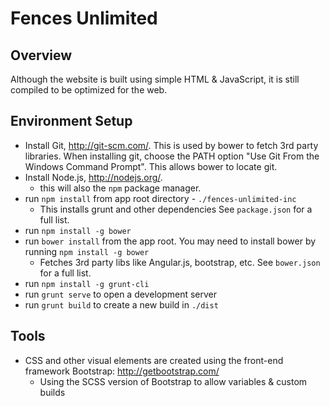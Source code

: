 Fences Unlimited
================

Overview
--------

Although the website is built using simple HTML & JavaScript, it is still compiled to be optimized for the web.

Environment Setup
-----------------

* Install Git, http://git-scm.com/. This is used by bower to fetch 3rd party libraries. When installing git, choose the PATH option "Use Git From the Windows Command Prompt". This allows bower to locate git.
* Install Node.js, http://nodejs.org/.
  * this will also the `npm` package manager.
* run `npm install` from app root directory  - `./fences-unlimited-inc`
  * This installs grunt and other dependencies See `package.json` for a full list.
* run `npm install -g bower`
* run `bower install` from the app root. You may need to install bower by running `npm install -g bower`
  * Fetches 3rd party libs like Angular.js, bootstrap, etc. See `bower.json` for a full list.
* run `npm install -g grunt-cli`
* run `grunt serve` to open a development server
* run `grunt build` to create a new build in `./dist`

Tools
-----

* CSS and other visual elements are created using the front-end framework Bootstrap: http://getbootstrap.com/
  * Using the SCSS version of Bootstrap to allow variables & custom builds
